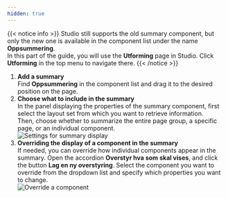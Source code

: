 ```yaml
---
hidden: true
---
```


{{< notice info >}}
Studio still supports the old summary component, but only the new one is available in the component list under the name **Oppsummering**.  
In this part of the guide, you will use the **Utforming** page in Studio.
Click **Utforming** in the top menu to navigate there.
{{< /notice >}}

1. **Add a summary**  
   Find **Oppsummering** in the component list and drag it to the desired position on the page.
2. **Choose what to include in the summary**  
   In the panel displaying the properties of the summary component, first select the layout set from which you want to retrieve information.  
   Then, choose whether to summarize the entire page group, a specific page, or an individual component.  
   ![Settings for summary display](/altinn-studio/guides/development/summary2/studio/summary-display.png "Settings for summary display")
3. **Overriding the display of a component in the summary**  
   If needed, you can override how individual components appear in the summary.
   Open the accordion **Overstyr hva som skal vises**, and click the button **Lag en ny overstyring**.
   Select the component you want to override from the dropdown list and specify which properties you want to change.  
   ![Override a component](/altinn-studio/guides/development/summary2/studio/override.png "Override a component")
